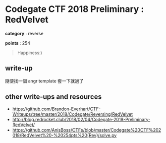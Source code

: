 # Codegate CTF 2018 Preliminary : RedVelvet

**category** : reverse

**points** : 254

> Happiness:)

## write-up

隨便找一個 angr template 套一下就過了

## other write-ups and resources

* https://github.com/Brandon-Everhart/CTF-Writeups/tree/master/2018/Codegate/Reversing/RedVelvet
* http://blog.redrocket.club/2018/02/04/Codegate-2018-Preliminary-RedVelvet/
* https://github.com/AnisBoss/CTFs/blob/master/Codegate%20CTF%202018/RedVelvet%20-%20254pts%20(Rev)/solve.py

